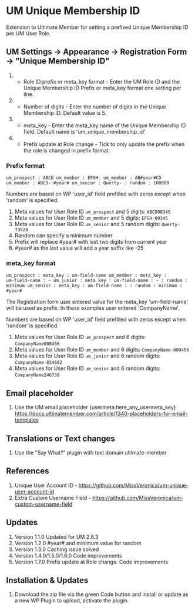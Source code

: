 # UM Unique Membership ID
Extension to Ultimate Member for setting a prefixed Unique Membership ID per UM User Role.

## UM Settings -> Appearance -> Registration Form -> "Unique Membership ID"
1. * Role ID:prefix or meta_key format - Enter the UM Role ID and the Unique Membership ID Prefix or meta_key format one setting per line.
2. * Number of digits - Enter the number of digits in the Unique Membership ID. Default value is 5.
3. * meta_key - Enter the meta_key name of the Unique Membership ID field. Default name is 'um_unique_membership_id'
4. * Prefix update at Role change - Tick to only update the prefix when the role is changed in prefix format.

### Prefix format
<code>um_prospect : ABCD
um_member : EFGH-
um_member : AB#year#CD
um_member : ABCD-:#year#
um_senior : Qwerty- : random : 100000
</code>

Numbers are based on WP 'user_id' field prefilled with zeros except when 'random' is specified.
1. Meta values for User Role ID <code>um_prospect</code> and 5 digits: <code>ABCD00345</code> 
2. Meta values for User Role ID <code>um_member</code> and 5 digits: <code>EFGH-00345</code>
3. Meta values for User Role ID <code>um_senior</code> and 5 random digits: <code>Qwerty-73528</code>
4. Random can specify a minimum number
5. Prefix will replace #year# with last two digits from current year
6. #year# as the last value will add a year suffix like -25

### meta_key format
<code>um_prospect : meta_key : um-field-name
um_member : meta_key : um-field-name : - 
um_junior : meta_key : um-field-name : - : random : minimum
um_senior : meta_key : um-field-name : : random : minimum : #year#
</code>

The Registration form user entered value for the meta_key 'um-field-name' will be used as prefix. In these examples user entered 'CompanyName'.

Numbers are based on  WP 'user_id' field prefilled with zeros except when 'random' is specified.
1. Meta values for User Role ID <code>um_prospect</code> and 6 digits: <code>CompanyName000456</code>
2. Meta values for User Role ID <code>um_member</code> and 6 digits: <code>CompanyName-000456</code>
3. Meta values for User Role ID <code>um_junior</code> and 6 random digits: <code>CompanyName-834602</code>
4. Meta values for User Role ID <code>um_senior</code> and 6 random digits: <code>CompanyName246739</code>

## Email placeholder
1. Use the UM email placeholder {usermeta:here_any_usermeta_key} https://docs.ultimatemember.com/article/1340-placeholders-for-email-templates

## Translations or Text changes
1. Use the "Say What?" plugin with text domain ultimate-member

## References
1. Unique User Account ID - https://github.com/MissVeronica/um-unique-user-account-id
2. Extra Custom Username Field - https://github.com/MissVeronica/um-custom-username-field

## Updates
1. Version 1.1.0 Updated for UM 2.8.3
2. Version 1.2.0 #year# and minimum value for random
3. Version 1.3.0 Caching issue solved
4. Version 1.4.0/1.5.0/1.6.0 Code improvements
5. Version 1.7.0 Prefix update at Role change. Code improvements

## Installation & Updates
1. Download the zip file via the green Code button and install or update as a new WP Plugin to upload, activate the plugin.
